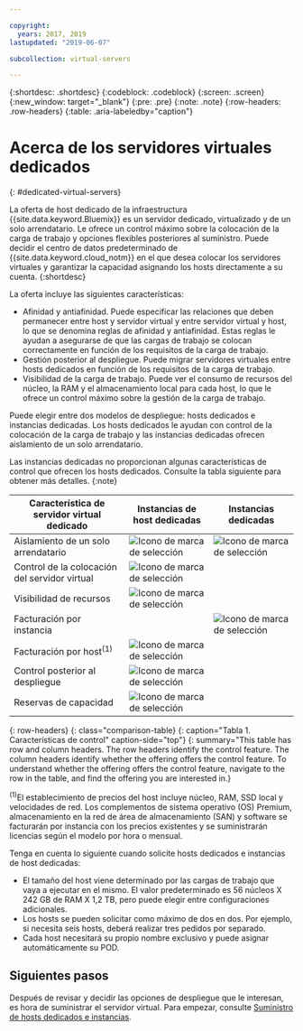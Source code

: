 ```yaml
---

copyright:
  years: 2017, 2019
lastupdated: "2019-06-07"

subcollection: virtual-servers

---
```


{:shortdesc: .shortdesc}
{:codeblock: .codeblock}
{:screen: .screen}
{:new_window: target="_blank"}
{:pre: .pre}
{:note: .note}
{:row-headers: .row-headers}
{:table: .aria-labeledby="caption"}


# Acerca de los servidores virtuales dedicados
{: #dedicated-virtual-servers}

La oferta de host dedicado de la infraestructura {{site.data.keyword.Bluemix}} es un servidor dedicado, virtualizado y de un solo arrendatario. Le ofrece un control máximo sobre la colocación de la carga de trabajo y opciones flexibles posteriores al suministro. Puede decidir el centro de datos predeterminado de {{site.data.keyword.cloud_notm}} en el que desea colocar los servidores virtuales y garantizar la capacidad asignando los hosts directamente a su cuenta.
{:shortdesc}

La oferta incluye las siguientes características:

* Afinidad y antiafinidad. Puede especificar las relaciones que deben permanecer entre host y servidor virtual y entre servidor virtual y host, lo que se denomina reglas de afinidad y antiafinidad. Estas reglas le ayudan a asegurarse de que las cargas de trabajo se colocan correctamente en función de los requisitos de la carga de trabajo.
* Gestión posterior al despliegue. Puede migrar servidores virtuales entre hosts dedicados en función de los requisitos de la carga de trabajo.
* Visibilidad de la carga de trabajo. Puede ver el consumo de recursos del núcleo, la RAM y el almacenamiento local para cada host, lo que le ofrece un control máximo sobre la gestión de la carga de trabajo.

Puede elegir entre dos modelos de despliegue: hosts dedicados e instancias dedicadas. Los hosts dedicados le ayudan con control de la colocación de la carga de trabajo y las instancias dedicadas ofrecen aislamiento de un solo arrendatario.

Las instancias dedicadas no proporcionan algunas características de control que ofrecen los hosts dedicados.  Consulte la tabla siguiente para obtener más detalles.
{:note}

| Característica de servidor virtual dedicado | Instancias de host dedicadas | Instancias dedicadas |
| ------- | ------- | ------- |
| Aislamiento de un solo arrendatario | ![Icono de marca de selección](../../icons/checkmark-icon.svg) | ![Icono de marca de selección](../../icons/checkmark-icon.svg) |
| Control de la colocación del servidor virtual | ![Icono de marca de selección](../../icons/checkmark-icon.svg) |   |
| Visibilidad de recursos | ![Icono de marca de selección](../../icons/checkmark-icon.svg) |   |
| Facturación por instancia |   | ![Icono de marca de selección](../../icons/checkmark-icon.svg) |
| Facturación por host<sup>(1)</sup> | ![Icono de marca de selección](../../icons/checkmark-icon.svg) |   |
| Control posterior al despliegue | ![Icono de marca de selección](../../icons/checkmark-icon.svg) |   |
| Reservas de capacidad | ![Icono de marca de selección](../../icons/checkmark-icon.svg) |   |
{: row-headers}
{: class="comparison-table}
{: caption="Tabla 1. Características de control" caption-side="top"}
{: summary="This table has row and column headers. The row headers identify the control feature. The column headers identify whether the offering offers the control feature. To understand whether the offering offers the control feature, navigate to the row in the table, and find the offering you are interested in.}

<sup>(1)</sup>El establecimiento de precios del host incluye núcleo, RAM, SSD local y velocidades de red. Los complementos de sistema operativo (OS) Premium, almacenamiento en la red de área de almacenamiento (SAN) y software se facturarán por instancia con los precios existentes y se suministrarán licencias según el modelo por hora o mensual.

Tenga en cuenta lo siguiente cuando solicite hosts dedicados e instancias de host dedicadas:

* El tamaño del host viene determinado por las cargas de trabajo que vaya a ejecutar en el mismo. El valor predeterminado es 56 núcleos X 242 GB de RAM X 1,2 TB, pero puede elegir entre configuraciones adicionales.
* Los hosts se pueden solicitar como máximo de dos en dos. Por ejemplo, si necesita seis hosts, deberá realizar tres pedidos por separado.
* Cada host necesitará su propio nombre exclusivo y puede asignar automáticamente su POD.

## Siguientes pasos

Después de revisar y decidir las opciones de despliegue que le interesan, es hora de suministrar el servidor virtual. Para empezar, consulte [Suministro de hosts dedicados e instancias](/docs/vsi?topic=virtual-servers-ordering-vs-dedicated).
